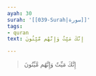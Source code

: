 ```yaml
---
ayah: 30
surah: '[[039-Surah|سورة]]'
tags:
- quran
text: إِنَّكَ مَيِّتٌ وَإِنَّهُم مَّيِّتُونَ

---
```

> إِنَّكَ مَيِّتٌ وَإِنَّهُم مَّيِّتُونَ

